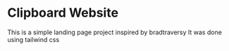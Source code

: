 # Clipboard Website
This is a simple landing page project inspired by bradtraversy
It was done using tailwind css
